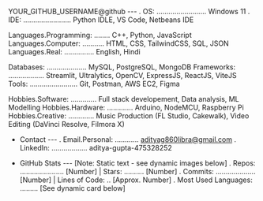 YOUR_GITHUB_USERNAME@github ---
. OS: ......................... Windows 11
. IDE: ........................ Python IDLE, VS Code, Netbeans IDE

Languages.Programming: ........ C++, Python, JavaScript
Languages.Computer: ........... HTML, CSS, TailwindCSS, SQL, JSON
Languages.Real: ............... English, Hindi

Databases: .................... MySQL, PostgreSQL, MongoDB
Frameworks: .................. Streamlit, Ultralytics, OpenCV, ExpressJS, ReactJS, ViteJS
Tools: ........................ Git, Postman, AWS EC2, Figma

Hobbies.Software: ............. Full stack developement, Data analysis, ML Modelling
Hobbies.Hardware: ............. Arduino, NodeMCU, Raspberry Pi
Hobbies.Creative: ............. Music Production (FL Studio, Cakewalk), Video Editing (DaVinci Resolve, Filmora X)

- Contact ---
. Email.Personal: ............ adityag860libra@gmail.com
. LinkedIn: .................. aditya-gupta-475328252

- GitHub Stats --- [Note: Static text - see dynamic images below]
. Repos: ...................... [Number] | Stars: .......... [Number]
. Commits: .................... [Number] | Lines of Code: .. [Approx. Number]
. Most Used Languages: ......... [See dynamic card below]
